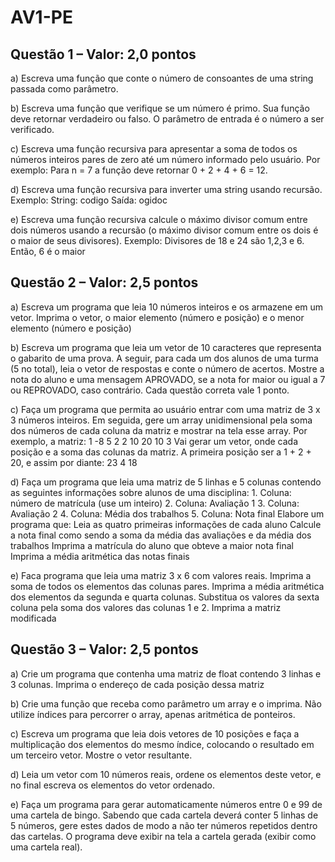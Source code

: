 # AV1-PE

## Questão 1 – Valor: 2,0 pontos

a)	Escreva uma função que conte o número de consoantes de uma string passada como parâmetro.

b)	Escreva uma função que verifique se um número é primo. Sua função deve retornar verdadeiro ou falso. O parâmetro de entrada é o número a ser verificado.

c)	Escreva uma função recursiva para apresentar a soma de todos os números inteiros pares de zero até um número informado pelo usuário.
Por exemplo: Para n = 7 a função deve retornar 0 + 2 + 4 + 6 = 12.

d)	Escreva uma função recursiva para inverter uma string usando recursão.
Exemplo:
String: codigo
Saída: ogidoc

e)	Escreva uma função recursiva calcule o máximo divisor comum entre dois números usando a recursão (o máximo divisor comum entre os dois é o maior de seus divisores).
Exemplo:
Divisores de 18 e 24 são 1,2,3 e 6. Então, 6 é o maior

## Questão 2 – Valor: 2,5 pontos

a)	Escreva um programa que leia 10 números inteiros e os armazene em um vetor. Imprima o vetor, o maior elemento (número e posição) e o menor elemento (número e posição)

b)	Escreva um programa que leia um vetor de 10 caracteres que representa o gabarito de uma prova. A seguir, para cada um dos alunos de uma turma (5 no total), leia o vetor de respostas e conte o número de acertos. Mostre a nota do aluno e uma mensagem APROVADO, se a nota for maior ou igual a 7 ou REPROVADO, caso contrário. Cada questão correta vale 1 ponto.

c)	Faça um programa que permita ao usuário entrar com uma matriz de 3 x 3 números inteiros. Em seguida, gere um array unidimensional pela soma dos números de cada coluna da matriz e mostrar na tela esse array. Por exemplo, a matriz:
1 -8 5
2 2 10
20 10 3
Vai gerar um vetor, onde cada posição e a soma das colunas da matriz. A primeira posição ser a 1 + 2 + 20, e assim por diante: 23 4 18

d)	Faça um programa que leia uma matriz de 5 linhas e 5 colunas contendo as seguintes informações sobre alunos de uma disciplina:
    1.	Coluna: número de matrícula (use um inteiro)
    2.	Coluna: Avaliação 1 
    3.	Coluna: Avaliação 2
    4.	Coluna: Média dos trabalhos
    5.	Coluna: Nota final
Elabore um programa que:
Leia as quatro primeiras informações de cada aluno
Calcule a nota final como sendo a soma da média das avaliações e da média dos trabalhos
Imprima a matrícula do aluno que obteve a maior nota final
Imprima a média aritmética das notas finais

e)	Faca programa que leia uma matriz 3 x 6 com valores reais. 
Imprima a soma de todos os elementos das colunas pares.
Imprima a média aritmética dos elementos da segunda e quarta colunas.
Substitua os valores da sexta coluna pela soma dos valores das colunas 1 e 2.
Imprima a matriz modificada

## Questão 3 – Valor: 2,5 pontos

a)	Crie um programa que contenha uma matriz de float contendo 3 linhas e 3 colunas. Imprima o endereço de cada posição dessa matriz

b)	Crie uma função que receba como parâmetro um array e o imprima. Não utilize índices para percorrer o array, apenas aritmética de ponteiros.

c)	Escreva um programa que leia dois vetores de 10 posições e faça a multiplicação dos elementos do mesmo índice, colocando o resultado em um terceiro vetor. Mostre o vetor resultante.

d)	Leia um vetor com 10 números reais, ordene os elementos deste vetor, e no final escreva os elementos do vetor ordenado.

e)	Faça um programa para gerar automaticamente números entre 0 e 99 de uma cartela de bingo. Sabendo que cada cartela deverá conter 5 linhas de 5 números, gere estes dados de modo a não ter números repetidos dentro das cartelas. O programa deve exibir na tela a cartela gerada (exibir como uma cartela real).
